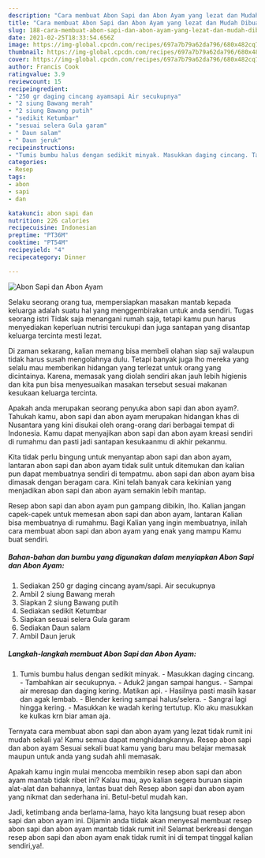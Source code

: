 ```yaml
---
description: "Cara membuat Abon Sapi dan Abon Ayam yang lezat dan Mudah Dibuat"
title: "Cara membuat Abon Sapi dan Abon Ayam yang lezat dan Mudah Dibuat"
slug: 188-cara-membuat-abon-sapi-dan-abon-ayam-yang-lezat-dan-mudah-dibuat
date: 2021-02-25T18:33:54.656Z
image: https://img-global.cpcdn.com/recipes/697a7b79a62da796/680x482cq70/abon-sapi-dan-abon-ayam-foto-resep-utama.jpg
thumbnail: https://img-global.cpcdn.com/recipes/697a7b79a62da796/680x482cq70/abon-sapi-dan-abon-ayam-foto-resep-utama.jpg
cover: https://img-global.cpcdn.com/recipes/697a7b79a62da796/680x482cq70/abon-sapi-dan-abon-ayam-foto-resep-utama.jpg
author: Francis Cook
ratingvalue: 3.9
reviewcount: 15
recipeingredient:
- "250 gr daging cincang ayamsapi Air secukupnya"
- "2 siung Bawang merah"
- "2 siung Bawang putih"
- "sedikit Ketumbar"
- "sesuai selera Gula garam"
- " Daun salam"
- " Daun jeruk"
recipeinstructions:
- "Tumis bumbu halus dengan sedikit minyak. Masukkan daging cincang. Tambahkan air secukupnya. Aduk2 jangan sampai hangus. Sampai air meresap dan daging kering. Matikan api. Hasilnya pasti masih kasar dan agak lembab. Blender kering sampai halus/selera. Sangrai lagi hingga kering. Masukkan ke wadah kering tertutup. Klo aku masukkan ke kulkas krn biar aman aja."
categories:
- Resep
tags:
- abon
- sapi
- dan

katakunci: abon sapi dan 
nutrition: 226 calories
recipecuisine: Indonesian
preptime: "PT36M"
cooktime: "PT54M"
recipeyield: "4"
recipecategory: Dinner

---
```



![Abon Sapi dan Abon Ayam](https://img-global.cpcdn.com/recipes/697a7b79a62da796/680x482cq70/abon-sapi-dan-abon-ayam-foto-resep-utama.jpg)

Selaku seorang orang tua, mempersiapkan masakan mantab kepada keluarga adalah suatu hal yang menggembirakan untuk anda sendiri. Tugas seorang istri Tidak saja menangani rumah saja, tetapi kamu pun harus menyediakan keperluan nutrisi tercukupi dan juga santapan yang disantap keluarga tercinta mesti lezat.

Di zaman  sekarang, kalian memang bisa membeli olahan siap saji walaupun tidak harus susah mengolahnya dulu. Tetapi banyak juga lho mereka yang selalu mau memberikan hidangan yang terlezat untuk orang yang dicintainya. Karena, memasak yang diolah sendiri akan jauh lebih higienis dan kita pun bisa menyesuaikan masakan tersebut sesuai makanan kesukaan keluarga tercinta. 



Apakah anda merupakan seorang penyuka abon sapi dan abon ayam?. Tahukah kamu, abon sapi dan abon ayam merupakan hidangan khas di Nusantara yang kini disukai oleh orang-orang dari berbagai tempat di Indonesia. Kamu dapat menyajikan abon sapi dan abon ayam kreasi sendiri di rumahmu dan pasti jadi santapan kesukaanmu di akhir pekanmu.

Kita tidak perlu bingung untuk menyantap abon sapi dan abon ayam, lantaran abon sapi dan abon ayam tidak sulit untuk ditemukan dan kalian pun dapat membuatnya sendiri di tempatmu. abon sapi dan abon ayam bisa dimasak dengan beragam cara. Kini telah banyak cara kekinian yang menjadikan abon sapi dan abon ayam semakin lebih mantap.

Resep abon sapi dan abon ayam pun gampang dibikin, lho. Kalian jangan capek-capek untuk memesan abon sapi dan abon ayam, lantaran Kalian bisa membuatnya di rumahmu. Bagi Kalian yang ingin membuatnya, inilah cara membuat abon sapi dan abon ayam yang enak yang mampu Kamu buat sendiri.

<!--inarticleads1-->

##### Bahan-bahan dan bumbu yang digunakan dalam menyiapkan Abon Sapi dan Abon Ayam:

1. Sediakan 250 gr daging cincang ayam/sapi. Air secukupnya
1. Ambil 2 siung Bawang merah
1. Siapkan 2 siung Bawang putih
1. Sediakan sedikit Ketumbar
1. Siapkan sesuai selera Gula garam
1. Sediakan  Daun salam
1. Ambil  Daun jeruk




<!--inarticleads2-->

##### Langkah-langkah membuat Abon Sapi dan Abon Ayam:

1. Tumis bumbu halus dengan sedikit minyak. - Masukkan daging cincang. - Tambahkan air secukupnya. - Aduk2 jangan sampai hangus. - Sampai air meresap dan daging kering. Matikan api. - Hasilnya pasti masih kasar dan agak lembab. - Blender kering sampai halus/selera. - Sangrai lagi hingga kering. - Masukkan ke wadah kering tertutup. Klo aku masukkan ke kulkas krn biar aman aja.




Ternyata cara membuat abon sapi dan abon ayam yang lezat tidak rumit ini mudah sekali ya! Kamu semua dapat menghidangkannya. Resep abon sapi dan abon ayam Sesuai sekali buat kamu yang baru mau belajar memasak maupun untuk anda yang sudah ahli memasak.

Apakah kamu ingin mulai mencoba membikin resep abon sapi dan abon ayam mantab tidak ribet ini? Kalau mau, ayo kalian segera buruan siapin alat-alat dan bahannya, lantas buat deh Resep abon sapi dan abon ayam yang nikmat dan sederhana ini. Betul-betul mudah kan. 

Jadi, ketimbang anda berlama-lama, hayo kita langsung buat resep abon sapi dan abon ayam ini. Dijamin anda tiidak akan menyesal membuat resep abon sapi dan abon ayam mantab tidak rumit ini! Selamat berkreasi dengan resep abon sapi dan abon ayam enak tidak rumit ini di tempat tinggal kalian sendiri,ya!.

